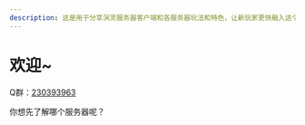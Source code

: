 ```yaml
---
description: 这是用于分享溟灵服务器客户端和各服务器玩法和特色，让新玩家更快融入这个大家庭以及更新新内容可以更快发布出来以及说明玩法
---
```


# 欢迎\~

Q群：[230393963](https://jq.qq.com/?\_wv=1027\&k=dbg3vdaT)



你想先了解哪个服务器呢？
